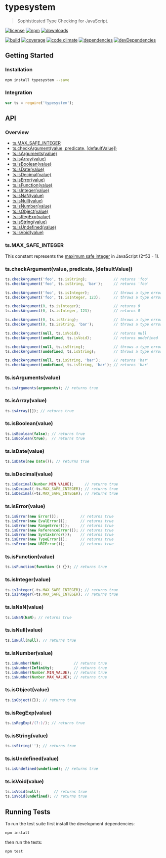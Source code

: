 # typesystem

> Sophisticated Type Checking for JavaScript.

[![license](http://img.shields.io/badge/license-MIT-blue.svg?style=flat)](https://raw.githubusercontent.com/clebert/typesystem/master/LICENSE)
[![npm](http://img.shields.io/npm/v/typesystem.svg?style=flat)](https://www.npmjs.org/package/typesystem)
[![downloads](http://img.shields.io/npm/dm/typesystem.svg?style=flat)](https://www.npmjs.org/package/typesystem)

[![build](http://img.shields.io/travis/clebert/typesystem/master.svg?style=flat)](https://travis-ci.org/clebert/typesystem)
[![coverage](http://img.shields.io/coveralls/clebert/typesystem/master.svg?style=flat)](https://coveralls.io/r/clebert/typesystem)
[![code climate](http://img.shields.io/codeclimate/github/clebert/typesystem.svg?style=flat)](https://codeclimate.com/github/clebert/typesystem)
[![dependencies](http://img.shields.io/david/clebert/typesystem.svg?style=flat)](https://david-dm.org/clebert/typesystem#info=dependencies&view=table)
[![devDependencies](http://img.shields.io/david/dev/clebert/typesystem.svg?style=flat)](https://david-dm.org/clebert/typesystem#info=devDependencies&view=table)

## Getting Started

### Installation

```sh
npm install typesystem --save
```

### Integration

```javascript
var ts = require('typesystem');
```

## API

### Overview

- [ts.MAX_SAFE_INTEGER](#tsmax_safe_integer)
- [ts.checkArgument(value, predicate, [defaultValue])](#tscheckargumentvalue-predicate-defaultvalue)
- [ts.isArguments(value)](#tsisargumentsvalue)
- [ts.isArray(value)](#tsisarrayvalue)
- [ts.isBoolean(value)](#tsisbooleanvalue)
- [ts.isDate(value)](#tsisdatevalue)
- [ts.isDecimal(value)](#tsisdecimalvalue)
- [ts.isError(value)](#tsiserrorvalue)
- [ts.isFunction(value)](#tsisfunctionvalue)
- [ts.isInteger(value)](#tsisintegervalue)
- [ts.isNaN(value)](#tsisnanvalue)
- [ts.isNull(value)](#tsisnullvalue)
- [ts.isNumber(value)](#tsisnumbervalue)
- [ts.isObject(value)](#tsisobjectvalue)
- [ts.isRegExp(value)](#tsisregexpvalue)
- [ts.isString(value)](#tsisstringvalue)
- [ts.isUndefined(value)](#tsisundefinedvalue)
- [ts.isVoid(value)](#tsisvoidvalue)

### ts.MAX_SAFE_INTEGER

This constant represents the [maximum safe integer](https://developer.mozilla.org/en-US/docs/Web/JavaScript/Reference/Global_Objects/Number/MAX_SAFE_INTEGER) in JavaScript (2^53 - 1).

### ts.checkArgument(value, predicate, [defaultValue])

```javascript
ts.checkArgument('foo', ts.isString);            // returns 'foo'
ts.checkArgument('foo', ts.isString, 'bar');     // returns 'foo'

ts.checkArgument('foo', ts.isInteger);           // throws a type error
ts.checkArgument('foo', ts.isInteger, 123);      // throws a type error

ts.checkArgument(0, ts.isInteger);               // returns 0
ts.checkArgument(0, ts.isInteger, 123);          // returns 0

ts.checkArgument(0, ts.isString);                // throws a type error
ts.checkArgument(0, ts.isString, 'bar');         // throws a type error

ts.checkArgument(null, ts.isVoid);               // returns null
ts.checkArgument(undefined, ts.isVoid);          // returns undefined

ts.checkArgument(null, ts.isString);             // throws a type error
ts.checkArgument(undefined, ts.isString);        // throws a type error

ts.checkArgument(null, ts.isString, 'bar');      // returns 'bar'
ts.checkArgument(undefined, ts.isString, 'bar'); // returns 'bar'
```

### ts.isArguments(value)

```javascript
ts.isArguments(arguments); // returns true
```

### ts.isArray(value)

```javascript
ts.isArray([]); // returns true
```

### ts.isBoolean(value)

```javascript
ts.isBoolean(false); // returns true
ts.isBoolean(true);  // returns true
```

### ts.isDate(value)

```javascript
ts.isDate(new Date()); // returns true
```

### ts.isDecimal(value)

```javascript
ts.isDecimal(Number.MIN_VALUE);     // returns true
ts.isDecimal(-ts.MAX_SAFE_INTEGER); // returns true
ts.isDecimal(+ts.MAX_SAFE_INTEGER); // returns true
```

### ts.isError(value)

```javascript
ts.isError(new Error());          // returns true
ts.isError(new EvalError());      // returns true
ts.isError(new RangeError());     // returns true
ts.isError(new ReferenceError()); // returns true
ts.isError(new SyntaxError());    // returns true
ts.isError(new TypeError());      // returns true
ts.isError(new URIError());       // returns true
```

### ts.isFunction(value)

```javascript
ts.isFunction(function () {}); // returns true
```

### ts.isInteger(value)

```javascript
ts.isInteger(-ts.MAX_SAFE_INTEGER); // returns true
ts.isInteger(+ts.MAX_SAFE_INTEGER); // returns true
```

### ts.isNaN(value)

```javascript
ts.isNaN(NaN); // returns true
```

### ts.isNull(value)

```javascript
ts.isNull(null); // returns true
```

### ts.isNumber(value)

```javascript
ts.isNumber(NaN);              // returns true
ts.isNumber(Infinity);         // returns true
ts.isNumber(Number.MIN_VALUE); // returns true
ts.isNumber(Number.MAX_VALUE); // returns true
```

### ts.isObject(value)

```javascript
ts.isObject({}); // returns true
```

### ts.isRegExp(value)

```javascript
ts.isRegExp(/(?:)/); // returns true
```

### ts.isString(value)

```javascript
ts.isString(''); // returns true
```

### ts.isUndefined(value)

```javascript
ts.isUndefined(undefined); // returns true
```

### ts.isVoid(value)

```javascript
ts.isVoid(null);      // returns true
ts.isVoid(undefined); // returns true
```

## Running Tests

To run the test suite first install the development dependencies:

```sh
npm install
```

then run the tests:

```sh
npm test
```
